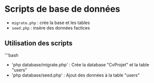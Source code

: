 # Scripts de base de données
- `migrate.php` : crée la base et les tables
- `seed.php` : insère des données factices

## Utilisation des scripts
'''bash
- 'php database/migrate.php' : Crée la database "CvProjet" et la table "users"
- 'php database/seed.php'  : Ajout des données à la table "users"

#